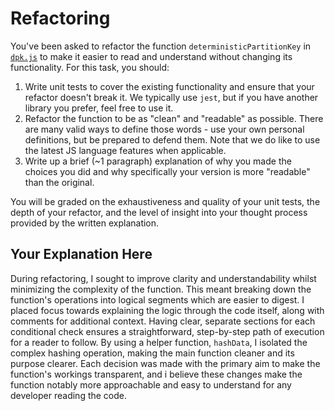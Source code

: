 # Refactoring

You've been asked to refactor the function `deterministicPartitionKey` in [`dpk.js`](dpk.js) to make it easier to read and understand without changing its functionality. For this task, you should:

1. Write unit tests to cover the existing functionality and ensure that your refactor doesn't break it. We typically use `jest`, but if you have another library you prefer, feel free to use it.
2. Refactor the function to be as "clean" and "readable" as possible. There are many valid ways to define those words - use your own personal definitions, but be prepared to defend them. Note that we do like to use the latest JS language features when applicable.
3. Write up a brief (~1 paragraph) explanation of why you made the choices you did and why specifically your version is more "readable" than the original.

You will be graded on the exhaustiveness and quality of your unit tests, the depth of your refactor, and the level of insight into your thought process provided by the written explanation.

## Your Explanation Here

During refactoring, I sought to improve clarity and understandability whilst minimizing the complexity of the function. This meant breaking down the function's operations into logical segments which are easier to digest. I placed focus towards explaining the logic through the code itself, along with comments for additional context. Having clear, separate sections for each conditional check ensures a straightforward, step-by-step path of execution for a reader to follow. By using a helper function, `hashData`, I isolated the complex hashing operation, making the main function cleaner and its purpose clearer. Each decision was made with the primary aim to make the function's workings transparent, and i believe these changes make the function notably more approachable and easy to understand for any developer reading the code.
